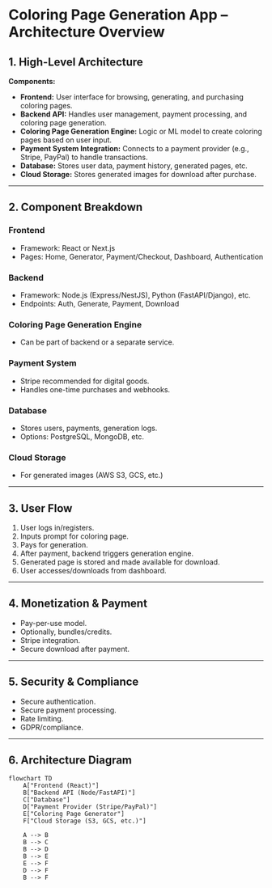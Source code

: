 # Coloring Page Generation App – Architecture Overview

## 1. High-Level Architecture

**Components:**
- **Frontend:** User interface for browsing, generating, and purchasing coloring pages.
- **Backend API:** Handles user management, payment processing, and coloring page generation.
- **Coloring Page Generation Engine:** Logic or ML model to create coloring pages based on user input.
- **Payment System Integration:** Connects to a payment provider (e.g., Stripe, PayPal) to handle transactions.
- **Database:** Stores user data, payment history, generated pages, etc.
- **Cloud Storage:** Stores generated images for download after purchase.

---

## 2. Component Breakdown

### Frontend
- Framework: React or Next.js
- Pages: Home, Generator, Payment/Checkout, Dashboard, Authentication

### Backend
- Framework: Node.js (Express/NestJS), Python (FastAPI/Django), etc.
- Endpoints: Auth, Generate, Payment, Download

### Coloring Page Generation Engine
- Can be part of backend or a separate service.

### Payment System
- Stripe recommended for digital goods.
- Handles one-time purchases and webhooks.

### Database
- Stores users, payments, generation logs.
- Options: PostgreSQL, MongoDB, etc.

### Cloud Storage
- For generated images (AWS S3, GCS, etc.)

---

## 3. User Flow

1. User logs in/registers.
2. Inputs prompt for coloring page.
3. Pays for generation.
4. After payment, backend triggers generation engine.
5. Generated page is stored and made available for download.
6. User accesses/downloads from dashboard.

---

## 4. Monetization & Payment

- Pay-per-use model.
- Optionally, bundles/credits.
- Stripe integration.
- Secure download after payment.

---

## 5. Security & Compliance

- Secure authentication.
- Secure payment processing.
- Rate limiting.
- GDPR/compliance.

---

## 6. Architecture Diagram

```mermaid
flowchart TD
    A["Frontend (React)"]
    B["Backend API (Node/FastAPI)"]
    C["Database"]
    D["Payment Provider (Stripe/PayPal)"]
    E["Coloring Page Generator"]
    F["Cloud Storage (S3, GCS, etc.)"]

    A --> B
    B --> C
    B --> D
    B --> E
    E --> F
    D --> F
    B --> F
```
